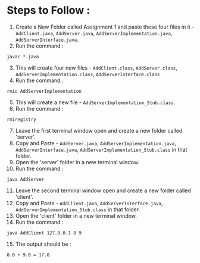 # Steps to Follow :

1. Create a New Folder called Assignment 1 and paste these four files in it - ```AddClient.java```, ```AddServer.java```, ```AddServerImplementation.java```,  ```AddServerInterface.java```.
2. Run the command :
``` 
javac *.java
```
3. This will create four new files - ```AddClient.class```, ```AddServer.class```, ```AddServerImplementation.class```,  ```AddServerInterface.class```
4. Run the command :
```
rmic AddServerImplementation
```
5. This will create a new file - ```AddServerImplementation_Stub.class```.
6. Run the command :
```
rmiregistry
```
7. Leave the first terminal window open and create a new folder called 'server'.
8. Copy and Paste - ```AddServer.java```, ```AddServerImplementation.java```,  ```AddServerInterface.java```, ```AddServerImplementation_Stub.class``` in that folder.
9. Open the 'server' folder in a new terminal window.
10. Run the command :
```
java AddServer
```
11. Leave the second terminal window open and create a new folder called 'client'.
12. Copy and Paste - ```AddClient.java```,  ```AddServerInterface.java```, ```AddServerImplementation_Stub.class``` in that folder.
13. Open the 'client' folder in a new terminal window.
14. Run the command :
```
java AddClient 127.0.0.1 8 9
```
15. The output should be :
```
8.0 + 9.0 = 17.0 
``` 
